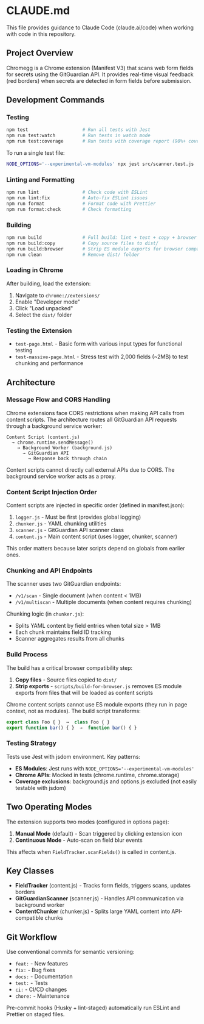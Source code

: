 # CLAUDE.md

This file provides guidance to Claude Code (claude.ai/code) when working with code in this repository.

## Project Overview

Chromegg is a Chrome extension (Manifest V3) that scans web form fields for secrets using the GitGuardian API. It provides real-time visual feedback (red borders) when secrets are detected in form fields before submission.

## Development Commands

### Testing
```bash
npm test                    # Run all tests with Jest
npm run test:watch          # Run tests in watch mode
npm run test:coverage       # Run tests with coverage report (90%+ coverage target)
```

To run a single test file:
```bash
NODE_OPTIONS='--experimental-vm-modules' npx jest src/scanner.test.js
```

### Linting and Formatting
```bash
npm run lint                # Check code with ESLint
npm run lint:fix            # Auto-fix ESLint issues
npm run format              # Format code with Prettier
npm run format:check        # Check formatting
```

### Building
```bash
npm run build               # Full build: lint + test + copy + browser transform
npm run build:copy          # Copy source files to dist/
npm run build:browser       # Strip ES module exports for browser compatibility
npm run clean               # Remove dist/ folder
```

### Loading in Chrome
After building, load the extension:
1. Navigate to `chrome://extensions/`
2. Enable "Developer mode"
3. Click "Load unpacked"
4. Select the `dist/` folder

### Testing the Extension
- `test-page.html` - Basic form with various input types for functional testing
- `test-massive-page.html` - Stress test with 2,000 fields (~2MB) to test chunking and performance

## Architecture

### Message Flow and CORS Handling
Chrome extensions face CORS restrictions when making API calls from content scripts. The architecture routes all GitGuardian API requests through a background service worker:

```
Content Script (content.js)
  → chrome.runtime.sendMessage()
    → Background Worker (background.js)
      → GitGuardian API
        → Response back through chain
```

Content scripts cannot directly call external APIs due to CORS. The background service worker acts as a proxy.

### Content Script Injection Order
Content scripts are injected in specific order (defined in manifest.json):
1. `logger.js` - Must be first (provides global logging)
2. `chunker.js` - YAML chunking utilities
3. `scanner.js` - GitGuardian API scanner class
4. `content.js` - Main content script (uses logger, chunker, scanner)

This order matters because later scripts depend on globals from earlier ones.

### Chunking and API Endpoints
The scanner uses two GitGuardian endpoints:

- `/v1/scan` - Single document (when content < 1MB)
- `/v1/multiscan` - Multiple documents (when content requires chunking)

Chunking logic (in `chunker.js`):
- Splits YAML content by field entries when total size > 1MB
- Each chunk maintains field ID tracking
- Scanner aggregates results from all chunks

### Build Process
The build has a critical browser compatibility step:

1. **Copy files** - Source files copied to `dist/`
2. **Strip exports** - `scripts/build-for-browser.js` removes ES module exports from files that will be loaded as content scripts

Chrome content scripts cannot use ES module exports (they run in page context, not as modules). The build script transforms:
```javascript
export class Foo { }  →  class Foo { }
export function bar() { }  →  function bar() { }
```

### Testing Strategy
Tests use Jest with jsdom environment. Key patterns:

- **ES Modules**: Jest runs with `NODE_OPTIONS='--experimental-vm-modules'`
- **Chrome APIs**: Mocked in tests (chrome.runtime, chrome.storage)
- **Coverage exclusions**: background.js and options.js excluded (not easily testable with jsdom)

## Two Operating Modes

The extension supports two modes (configured in options page):

1. **Manual Mode** (default) - Scan triggered by clicking extension icon
2. **Continuous Mode** - Auto-scan on field blur events

This affects when `FieldTracker.scanFields()` is called in content.js.

## Key Classes

- **FieldTracker** (content.js) - Tracks form fields, triggers scans, updates borders
- **GitGuardianScanner** (scanner.js) - Handles API communication via background worker
- **ContentChunker** (chunker.js) - Splits large YAML content into API-compatible chunks

## Git Workflow

Use conventional commits for semantic versioning:
- `feat:` - New features
- `fix:` - Bug fixes
- `docs:` - Documentation
- `test:` - Tests
- `ci:` - CI/CD changes
- `chore:` - Maintenance

Pre-commit hooks (Husky + lint-staged) automatically run ESLint and Prettier on staged files.
